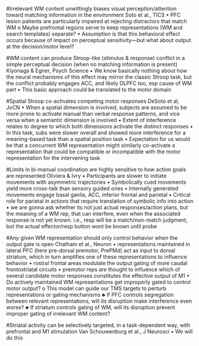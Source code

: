 #Irrelevant WM content unwittingly biases visual perception/attention toward matching information in the environment
Soto et al., TICS
•	PFC lesion patients are particularly impaired at rejecting distractors that match WM
o	Maybe prefrontal regions serve to keep representations (WM and search templates) separate?
•	Assumption is that this behavioral effect occurs because of impact on perceptual sensitivity—but what about output at the decision/motor level?

#WM content can produce Stroop-like (stimulus & response) conflict in a simple perceptual decision (when no matching information is present)
Kiyonaga & Egner, Psych Science
•	We know basically nothing about how the neural mechanisms of this effect may mirror the classic Stroop task, but the conflict probably engages ACC, and likely DLPFC too, esp cause of WM part
•	This basic approach could be translated to the motor domain

#Spatial Stroop co-activates competing motor responses
DeSoto et al, JoCN
•	When a spatial dimension is involved, subjects are assumed to be more prone to activate manual than verbal response patterns, and vice versa when a semantic dimension is involved
•	Extent of interference relates to degree to which both dimensions activate the distinct responses
•	In this task, subs were slower overall and showed more interference for a meaning-based task than a spatial position task
•	Expectation for us would be that a concurrent WM representation might similarly co-activate a representation that could be compatible or incompatible with the motor representation for the intervening task

#Limits in bi-manual coordination are highly sensitive to how action goals are represented
Oliviera & Ivry
•	Participants are slower to initiate movements with asymmetric trajectories
•	Symbolically cued movements yield more cross-talk than sensory guided ones
•	Internally generated movements engage basal ganlia, ACC, inferior frontal and parietal
•	Critical role for parietal in actions that require translation of symbolic info into action
•	we are gonna ask whether its not just actual responses/action plans, but the meaning of a WM rep, that can interfere, even when the associated response is not yet known. i.e., resp will be a match/non-match judgment, but the actual effector/resp button wont be known until probe

#Any given WM representation should only control behavior when the output gate is open
Chatham et al., Neuron
•	representations maintained in lateral PFC (here pre-dorsal premotor, PrePMd) act as input to dorsal striatum, which in turn amplifies one of these representations to influence behavior
•	rostral frontal areas modulate the output gating of more caudal frontostriatal circuits
•	premotor reps are thought to influence which of several candidate motor responses constitutes the effective output of M1
•	Do actively maintained WM representations get improperly gated to control motor output?
o	This model can guide our TMS targets to perturb representations or gating mechanisms
♣	 If PFC controls segregation between relevant representations, will its disruption make interference even worse?
♣	If striatum controls gating of WM, will its disruption prevent improper gating of irrelevant WM content?

#Striatal activity can be selectively targeted, in a task-dependent way, with prefrontal and M1 stimulation
Van Schouwenburg et al., J Neurosci
•	We will do this

